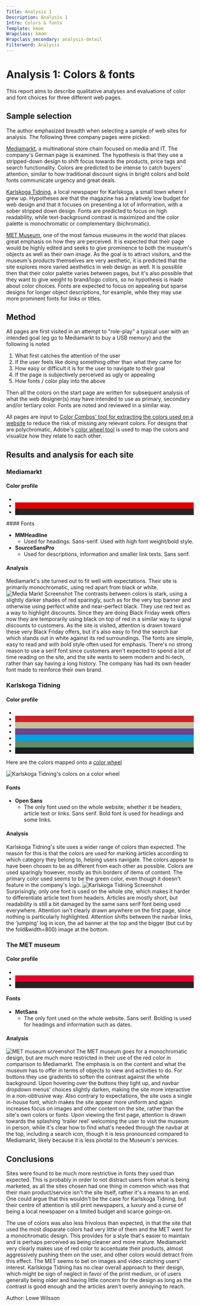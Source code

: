 ```yaml
---
Title: Analysis 1
Description: Analysis 1
Intro: Colors & fonts
Template: kmom
Wrapclass: kmom
Wrapclass_secondary: analysis-detail
Filterword: Analysis
---
```


Analysis 1: Colors & fonts
==================
This report aims to describe qualitative analyses and evaluations of color and font choices for three different web pages.

Sample selection
-----------------------
The author emphasized breadth when selecting a sample of web sites for analysis. The following three company pages were picked:

[Mediamarkt](https://www.mediamarkt.de/), a multinational store chain focused on media and IT. The company's German page is examined. The hypothesis is that they use a stripped-down design to shift focus towards the products, price tags and search functionality. Colors are predicted to be intense to catch buyers' attention, similar to how traditional discount signs in bright colors and bold fonts communicate urgency and great deals.

[Karlskoga Tidning](https://www.karlskogatidning.se/), a local newspaper for Karlskoga, a small town where I grew up. Hypotheses are that the magazine has a relatively low budget for web design and that it focuses on presenting a lot of information, with a sober stripped down design. Fonts are predicted to focus on high readability, while text-background contrast is maximized and the color palette is monochromatic or complementary (bichromatic).

[MET Museum](https://www.metmuseum.org/), one of the most famous museums in the world that places great emphasis on how they are perceived. It is expected that their page would be highly edited and seeks to give prominence to both the museum's objects as well as their own image. As the goal is to attract visitors, and the museum's products themselves are very aesthetic, it is predicted that the site explores more varied aesthetics in web design as well. It is possible then that their color palette varies between pages, but it's also possible that they want to give weight to brand/logo colors, so no hypothesis is made about color choices. Fonts are expected to focus on appealing but sparse designs for longer object descriptions, for example, while they may use more prominent fonts for links or titles.

Method
-----------------------
All pages are first visited in an attempt to "role-play" a typical user with an intended goal (eg go to Mediamarkt to buy a USB memory) and the following is noted

1. What first catches the attention of the user
2. If the user feels like doing something other than what they came for
3. How easy or difficult it is for the user to navigate to their goal
4. If the page is subjectively perceived as ugly or appealing
5. How fonts / color play into the above

Then all the colors on the start page are written for subsequent analysis of what the web designer(s) may have intended to use as primary, secondary and/or tertiary color. Fonts are noted and reviewed in a similar way.

All pages are input to [Color Combos' tool for extracting the colors used on a website](https://www.colorcombos.com) to reduce the risk of missing any relevant colors. For designs that are polychromatic, Adobe's [color wheel tool](https://color.adobe.com/create/color-wheel) is used to map the colors and visualize how they relate to each other.

Results and analysis for each site
-----------------------
### Mediamarkt
#### Color profile
<ul class="color-bar-list">
    <li class="color-bar" style="background-color: #fff">
    <li class="color-bar" style="background-color: #df0000">
    <li class="color-bar" style="background-color: #272422">
</ul>
#### Fonts

* **MMHeadline**
    - Used for headings. Sans-serif. Used with high font weight/bold style.
* **SourceSansPro**
    - Used for descriptions, information and smaller link texts. Sans serif.

#### Analysis
Mediamarkt's site turned out to fit well with expectations. Their site is primarily monochromatic, using red apart from black or white. ![Media Markt Screenshot](%base_url%/image/website_snaps/mediamarkt_1.png&width=800) The contrasts between colors is stark, using a slightly darker shades of red sparingly, such as for the very top banner and otherwise using perfect white and near-perfect black. They use red text as a way to highlight discounts. Since they are doing Black Friday week offers now they are temporarily using black on top of red in a similar way to signal discounts to customers. As the site is visited, attention is drawn toward these very Black Friday offers, but it's also easy to find the search bar which stands out in white against its red surroundings. The fonts are simple, easy to read and with bold style often used for emphasis. There's no strong reason to use a serif font since customers aren't expected to spend a lot of time reading on the site, and the site wants to seem modern and hi-tech, rather than say having a long history. The company has had its own header font made to reinforce their own brand.

### Karlskoga Tidning
#### Color profile
<ul class="color-bar-list">
    <li class="color-bar" style="background-color: #fff">
    <li class="color-bar" style="background-color: #cd2027">
    <li class="color-bar" style="background-color: #c4be9d">
    <li class="color-bar" style="background-color: #6d4389">
    <li class="color-bar" style="background-color: #00a1e5">
    <li class="color-bar" style="background-color: #628c66">
    <li class="color-bar" style="background-color: #1d1e1f">
</ul>

Here are the colors mapped onto a [color wheel](https://color.adobe.com/create/color-wheel)

![Karlskoga Tidning's colors on a color wheel](%base_url%/image/website_snaps/karlskoga-tidning-color-wheel.png&width=800)

#### Fonts

* **Open Sans**
    - The only font used on the whole website, whether it be headers, article text or links. Sans serif. Bold font is used for headings and some links.

#### Analysis
Karlskoga Tidning's site uses a wider range of colors than expected. The reason for this is that the colors are used for marking articles according to which category they belong to, helping users navigate. The colors appear to have been chosen to be as different from each other as possible. Colors are used sparingly however, mostly as thin borders of items of content. The primary color used seems to be the green color, even though it doesn't feature in the company's logo. ![Karlskoga Tidning Screenshot](%base_url%/image/website_snaps/karlskoga-tidning-1.png) Surprisingly, only one font is used on the whole site, which makes it harder to differentiate article text from headers. Articles are mostly short, but readability is still a bit damaged by the same sans serif font being used everywhere. Attention isn't clearly drawn anywhere on the first page, since nothing is particularly highlighted. Attention shifts between the navbar links, the 'jumping' log in icon, the ad banner at the top and the bigger (but cut by the fold&width=800) image at the bottom.

### The MET museum
#### Color profile
<ul class="color-bar-list">
    <li class="color-bar" style="background-color: #fff">
    <li class="color-bar" style="background-color: #e4002b">
    <li class="color-bar" style="background-color: #272422">
</ul>

#### Fonts

* **MetSans**
    - The only font used on the whole website. Sans serif. Bolding is used for headings and information such as dates.

#### Analysis
![MET museum screenshot](%base_url%/image/website_snaps/met-1.png&width=800)
The MET museum goes for a monochromatic design, but are much more restricted in their use of the red color in comparison to Mediamarkt. The emphasis is on the content and what the museum has to offer in terms of objects to view and activities to do. For buttons they use gradients to soften the contrast against the white background. Upon hovering over the buttons they light up, and navbar dropdown menus' choices slightly darken, making the site more interactive in a non-obtrusive way. Also contrary to expectations, the site uses a single in-house font, which makes the site appear more uniform and again increases focus on images and other content on the site, rather than the site's own colors or fonts. Upon viewing the first page, attention is drawn towards the splashing 'trailer reel' welcoming the user to visit the museum in person, while it's clear how to find what's needed through the navbar at the top, including a search icon, though it is less pronounced compared to Mediamarkt, likely because it is less pivotal to the Museum's services.

Conclusions
-----------------------
Sites were found to be much more restrictive in fonts they used than expected. This is probably in order to not distract users from what is being marketed, as all the sites chosen had one thing in common which was that their main product/service isn't the site itself, rather it's a means to an end. One could argue that this wouldn't be the case for Karlskoga Tidning, but their centre of attention is still print newspapers, a luxury and a curse of being a local newspaper on a limited budget and scarce goings-on.

The use of colors was also less frivolous than expected, in that the site that used the most disparate colors had very little of them and the MET went for a monochromatic design. This provides for a style that's easier to maintain and is perhaps perceived as being cleaner and more mature. Mediamarkt very clearly makes use of red color to accentuate their products, almost aggressively pushing them on the user, and other colors would detract from this effect. The MET seems to bet on images and video catching users' interest. Karlskoga Tidning has no clear overall approach to their design, which might be sign of neglect in favor of the print medium, or of users generally being older and having little concern for the design as long as the contrast is good enough and the articles aren't overly annoying to reach.

Author: Lowe Wilsson
